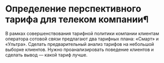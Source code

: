 # Определение перспективного тарифа для телеком компании¶
В рамках совершенствования тарифной политики компании клиентам оператора сотовой связи предлагают два тарифных плана: «Смарт» и «Ультра». Сделать предварительный анализ тарифов на небольшой выборке клиентов. Нужно проанализировать поведение клиентов и сделать вывод — какой тариф лучше.
